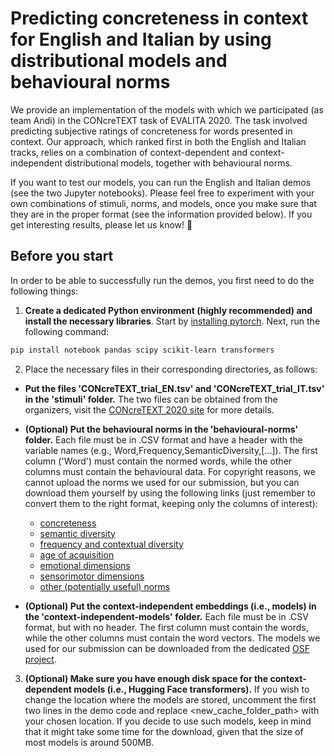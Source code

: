 # Predicting concreteness in context for English and Italian by using distributional models and behavioural norms

We provide an implementation of the models with which we participated (as team Andi) in the CONcreTEXT task of EVALITA 2020. The task involved predicting subjective ratings of concreteness for words presented in context. Our approach, which ranked first in both the English and Italian tracks, relies on a combination of context-dependent and context-independent distributional models, together with behavioural norms.

If you want to test our models, you can run the English and Italian demos (see the two Jupyter notebooks). Please feel free to experiment with your own combinations of stimuli, norms, and models, once you make sure that they are in the proper format (see the information provided below). If you get interesting results, please let us know! 🙂  

## Before you start
  
In order to be able to successfully run the demos, you first need to do the following things:

1) **Create a dedicated Python environment (highly recommended) and install the necessary libraries**. Start by [installing pytorch](https://pytorch.org/get-started/locally/). Next, run the following command:

```bash
pip install notebook pandas scipy scikit-learn transformers
```

2) Place the necessary files in their corresponding directories, as follows:

* **Put the files 'CONcreTEXT_trial_EN.tsv' and 'CONcreTEXT_trial_IT.tsv' in the 'stimuli' folder.** 
The two files can be obtained from the organizers, visit the [CONcreTEXT 2020 site](https://lablita.github.io/CONcreTEXT/) for more details.

* **(Optional) Put the behavioural norms in the 'behavioural-norms' folder.** Each file must be in .CSV format and have a header with the variable names (e.g., Word,Frequency,SemanticDiversity,[...]). The first column ('Word') must contain the normed words, while the other columns must contain the behavioural data. For copyright reasons, we cannot upload the norms we used for our submission, but you can download them yourself by using the following links (just remember to convert them to the right format, keeping only the columns of interest):
    * [concreteness](http://crr.ugent.be/papers/Concreteness_ratings_Brysbaert_et_al_BRM.txt)
    * [semantic diversity](https://static-content.springer.com/esm/art%3A10.3758%2Fs13428-012-0278-x/MediaObjects/13428_2012_278_MOESM1_ESM.xlsx)  
    * [frequency and contextual diversity](http://crr.ugent.be/papers/SUBTLEX-UK.xlsx)      
    * [age of acquisition](http://crr.ugent.be/papers/AoA_ratings_Kuperman_et_al_BRM.zip)
    * [emotional dimensions](https://saifmohammad.com/WebDocs/VAD/NRC-VAD-Lexicon-Aug2018Release.zip)
    * [sensorimotor dimensions](https://osf.io/48wsc/download)
    * [other (potentially useful) norms](http://crr.ugent.be/programs-data/megastudy-data-available) 
* **(Optional) Put the context-independent embeddings (i.e., models) in the 'context-independent-models' folder.** Each file must be in .CSV format, but with no header. The first column must contain the words, while the other columns must contain the word vectors. The models we used for our submission can be downloaded from the dedicated [OSF project](https://osf.io/px2gm/).

3) **(Optional) Make sure you have enough disk space for the context-dependent models (i.e., Hugging Face transformers).** If you wish to change the location where the models are stored, uncomment the first two lines in the demo code and replace \<new_cache_folder_path> with your chosen location. If you decide to use such models, keep in mind that it might take some time for the download, given that the size of most models is around 500MB.
